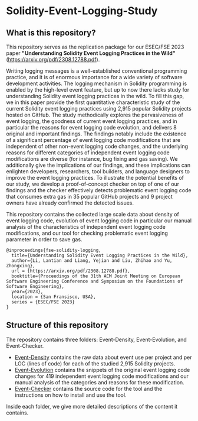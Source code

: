 # Solidity-Event-Logging-Study

## What is this repository? 

This repository serves as the replication package for our ESEC/FSE 2023 paper **"Understanding Solidity Event Logging Practices in the Wild"**(https://arxiv.org/pdf/2308.12788.pdf). 

Writing logging messages is a well-established conventional programming practice, and it is of enormous importance for a wide variety of software development activities. The logging mechanism in Solidity programming is enabled by the high-level event feature, but up to now there lacks study for understanding Solidity event logging practices in the wild. To fill this gap, we in this paper provide the first quantitative characteristic study of the current Solidity event logging practices using 2,915 popular Solidity projects hosted on GitHub. The study methodically explores the pervasiveness of event logging, the goodness of current event logging practices, and in particular the reasons for event logging code evolution, and delivers 8 original and important findings. The findings notably include the existence of a significant percentage of event logging code modifications that are independent of other non-event logging code changes, and the underlying reasons for different categories of independent event logging code modifications are diverse (for instance, bug fixing and gas saving). We additionally give the implications of our findings, and these implications can enlighten developers, researchers, tool builders, and language designers to improve the event logging practices. To illustrate the potential benefits of our study, we develop a proof-of-concept checker on top of one of our findings and the checker effectively detects problematic event logging code that consumes extra gas in 35 popular GitHub projects and 9 project owners have already confirmed the detected issues. 

This repository contains the collected large scale data about density of event logging code, evolution of event logging code in particular our manual analysis of the characteristics of independent event logging code modifications, and our tool for checking problematic event logging parameter in order to save gas.

```
@inproceedings{fse-solidity-logging,
  title={Understanding Solidity Event Logging Practices in the Wild},
  author={Li, Lantian and Liang, Yejian and Liu, Zhihao and Yu, Zhongxing},
  url = {https://arxiv.org/pdf/2308.12788.pdf},
  booktitle={Proceedings of the 31th ACM Joint Meeting on European Software Engineering Conference and Symposium on the Foundations of Software Engineering},
  year={2023},
  location = {San Fransisco, USA},
  series = {ESEC/FSE 2023}
}
```

## Structure of this repository

The repository contains three folders: Event-Density, Event-Evolution, and Event-Checker.

- [Event-Density](./Event-Density) contains the raw data about event use per project and per LOC (lines of code) for each of the studied 2,915 Solidity projects. 
- [Event-Evolution](./Event-Evolution) contains the snippets of the original event logging code changes for 419 independent event logging code modifications and our manual analysis of the categories and reasons for these modification.
- [Event-Checker](./Event-Checker) contains the source code for the tool and the instructions on how to install and use the tool. 

Inside each folder, we give more detailed descriptions of the content it contains.  


